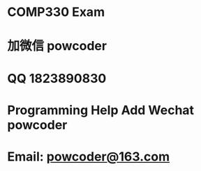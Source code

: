 # COMP330 Exam
# 加微信 powcoder

# QQ 1823890830

# Programming Help Add Wechat powcoder

# Email: powcoder@163.com

